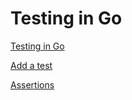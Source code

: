 # Testing in Go

[Testing in Go](https://pkg.go.dev/testing)

[Add a test](https://go.dev/doc/tutorial/add-a-test)

[Assertions](https://pkg.go.dev/github.com/stretchr/testify/assert#Contains)